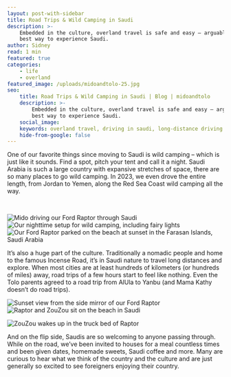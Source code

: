 ```yaml
---
layout: post-with-sidebar
title: Road Trips & Wild Camping in Saudi
description: >-
    Embedded in the culture, overland travel is safe and easy – arguably the
    best way to experience Saudi.
author: Sidney
read: 1 min
featured: true
categories:
    - life
    - overland
featured_image: /uploads/midoandtolo-25.jpg
seo:
    title: Road Trips & Wild Camping in Saudi | Blog | midoandtolo
    description: >-
        Embedded in the culture, overland travel is safe and easy – arguably the
        best way to experience Saudi.
    social_image:
    keywords: overland travel, driving in saudi, long-distance driving
    hide-from-google: false
---
```

One of our favorite things since moving to Saudi is wild camping – which is just like it sounds. Find a spot, pitch your tent and call it a night. Saudi Arabia is such a large country with expansive stretches of space, there are so many places to go wild camping. In 2023, we even drove the entire length, from Jordan to Yemen, along the Red Sea Coast wild camping all the way.

&nbsp;

![Mido driving our Ford Raptor through Saudi](/uploads/midoandtolo-26.jpg)![Our nighttime setup for wild camping, including fairy lights](/uploads/midoandtolo-27.jpg)![Our Ford Raptor parked on the beach at sunset in the Farasan Islands, Saudi Arabia](/uploads/midoandtolo-25.jpg)

It’s also a huge part of the culture. Traditionally a nomadic people and home to the famous Incense Road, it’s in Saudi nature to travel long distances and explore. When most cities are at least hundreds of kilometers (or hundreds of miles) away, road trips of a few hours start to feel like nothing. Even the Tolo parents agreed to a road trip from AlUla to Yanbu (and Mama Kathy doesn’t do road trips).

![Sunset view from the side mirror of our Ford Raptor](/uploads/midoandtolo-99.jpg)![Raptor and ZouZou sit on the beach in Saudi](/uploads/midoandtolo-100.jpg)

![ZouZou wakes up in the truck bed of Raptor](/uploads/midoandtolo-105.jpg)

And on the flip side, Saudis are so welcoming to anyone passing through. While on the road, we’ve been invited to houses for a meal countless times and been given dates, homemade sweets, Saudi coffee and more. Many are curious to hear what we think of the country and the culture and are just generally so excited to see foreigners enjoying their country.